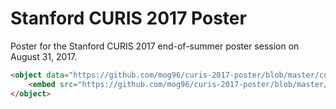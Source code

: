# Stanford CURIS 2017 Poster
Poster for the Stanford CURIS 2017 end-of-summer poster session on August 31, 2017.
```html
<object data="https://github.com/mog96/curis-2017-poster/blob/master/curis-poster_mateo-garcia.pdf" type="application/pdf" width="700px" height="700px">
    <embed src="https://github.com/mog96/curis-2017-poster/blob/master/curis-poster_mateo-garcia.pdf" />
</object>
```
